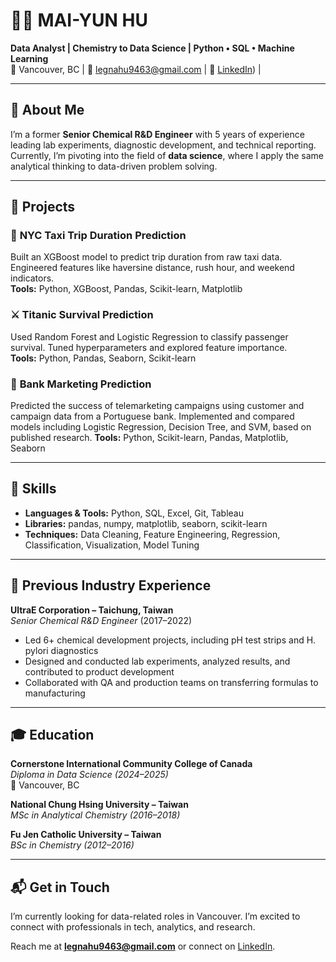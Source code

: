 # 👩‍💻 MAI-YUN HU

**Data Analyst | Chemistry to Data Science | Python • SQL • Machine Learning**  
📍 Vancouver, BC | 📧 legnahu9463@gmail.com | 
💼 [LinkedIn](https://www.linkedin.com/in/mai-yun-hu-3481a5280/)) |

---

## 📌 About Me

I’m a former **Senior Chemical R&D Engineer** with 5 years of experience leading lab experiments, diagnostic development, and technical reporting. Currently, I’m pivoting into the field of **data science**, where I apply the same analytical thinking to data-driven problem solving.

---

## 💼 Projects

### 🚕 **NYC Taxi Trip Duration Prediction**  
Built an XGBoost model to predict trip duration from raw taxi data. Engineered features like haversine distance, rush hour, and weekend indicators.  
**Tools:** Python, XGBoost, Pandas, Scikit-learn, Matplotlib

### ⚔️ **Titanic Survival Prediction**  
Used Random Forest and Logistic Regression to classify passenger survival. Tuned hyperparameters and explored feature importance.  
**Tools:** Python, Pandas, Seaborn, Scikit-learn

### 🏦 **Bank Marketing Prediction**
Predicted the success of telemarketing campaigns using customer and campaign data from a Portuguese bank. Implemented and compared models including Logistic Regression, Decision Tree, and SVM, based on published research.
**Tools:** Python, Scikit-learn, Pandas, Matplotlib, Seaborn

---

## 🧠 Skills

- **Languages & Tools:** Python, SQL, Excel, Git, Tableau  
- **Libraries:** pandas, numpy, matplotlib, seaborn, scikit-learn 
- **Techniques:** Data Cleaning, Feature Engineering, Regression, Classification, Visualization, Model Tuning

---

## 🧪 Previous Industry Experience

**UltraE Corporation – Taichung, Taiwan**  
*Senior Chemical R&D Engineer* (2017–2022)  
- Led 6+ chemical development projects, including pH test strips and H. pylori diagnostics  
- Designed and conducted lab experiments, analyzed results, and contributed to product development  
- Collaborated with QA and production teams on transferring formulas to manufacturing

---

## 🎓 Education

**Cornerstone International Community College of Canada**  
*Diploma in Data Science (2024–2025)*  
📍 Vancouver, BC

**National Chung Hsing University – Taiwan**  
*MSc in Analytical Chemistry (2016–2018)*

**Fu Jen Catholic University – Taiwan**  
*BSc in Chemistry (2012–2016)*

---

## 📬 Get in Touch

I’m currently looking for data-related roles in Vancouver. I’m excited to connect with professionals in tech, analytics, and research.

Reach me at **legnahu9463@gmail.com** or connect on [LinkedIn](https://www.linkedin.com/in/mai-yun-hu-3481a5280/).








